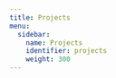 ```yaml
---
title: Projects
menu:
  sidebar:
    name: Projects
    identifier: projects
    weight: 300
---
```

